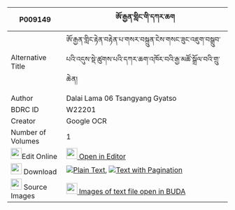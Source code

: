 |P009149|ཨོ་རྒྱན་གླིང་གི་དཀར་ཆག 
| --- | --- 
|Alternative Title |ཨོ་རྒྱན་གླིང་རྟེན་བརྟེན་པ་གསར་བསྐྲུན་ངེས་གསང་ཟུང་འཇུག་བསྒྲུབ་པའི་འདུས་སྡེ་ཚུགས་པའི་དཀར་ཆག་འཁོར་བའི་རྒྱ་མཚོ་སྒྲོལ་བའི་གྲུ་ཆེན།
|Author| Dalai Lama 06 Tsangyang Gyatso
|BDRC ID | W22201
|Creator | Google OCR
|Number of Volumes| 1
|<img width="25" src="https://img.icons8.com/color/25/000000/edit-property.png">Edit Online| [<img width="25" src="https://avatars.githubusercontent.com/u/45091458?s=200&v=4"> Open in Editor](http://editor.openpecha.org/P009149)
|<img width="25" src="https://img.icons8.com/fluent/48/000000/download-2.png"/>  Download | [![](https://img.icons8.com/color/20/000000/txt.png)Plain Text](https://github.com/Openpecha/P009149/releases/download/v1/orgyen_ling_gi_karchak_plain_P009149.zip), [![](https://img.icons8.com/color/20/000000/txt.png)Text with Pagination](https://github.com/Openpecha/P009149/releases/download/v1/orgyen_ling_gi_karchak_pages_P009149.zip)
|<img width="25" src="https://img.icons8.com/plasticine/100/000000/pictures-folder.png"/>  Source Images | [<img width="25" src="https://library.bdrc.io/icons/BUDA-small.svg"> Images of text file open in BUDA](https://library.bdrc.io/show/bdr:W22201)